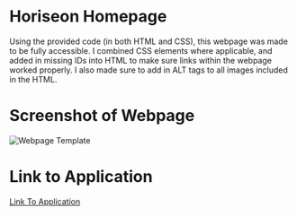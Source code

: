 # Horiseon Homepage

Using the provided code (in both HTML and CSS), this webpage was made to be fully accessible. I combined CSS elements where applicable, and added in missing IDs into HTML to make sure links within the webpage worked properly. I also made sure to add in ALT tags to all images included in the HTML.

# Screenshot of Webpage

![Webpage Template](https://user-images.githubusercontent.com/83373330/119718584-bd18df00-be35-11eb-9802-2755008fe83a.png)

# Link to Application

[Link To Application](https://kevinfromconn.github.io/urban-octo-telegram/)